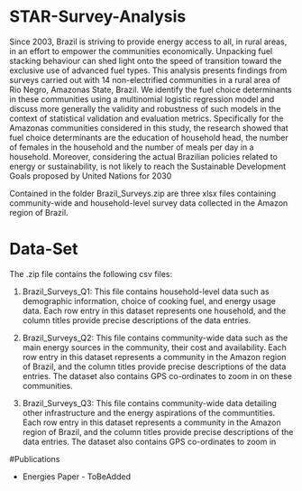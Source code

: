 # STAR-Survey-Analysis
Since 2003, Brazil is striving to provide energy access to all, in rural areas, in an effort to empower the communities economically. Unpacking fuel stacking behaviour can shed light onto the speed of transition toward the exclusive use of advanced fuel types. This analysis presents findings from surveys carried out with 14 non-electrified communities in a rural area of Rio Negro, Amazonas State, Brazil. We identify the fuel choice determinants in these communities using a multinomial logistic regression model and discuss more generally the validity and robustness of such models in the context of statistical validation and evaluation metrics. Specifically for the Amazonas communities considered in this study, the research showed that fuel choice determinants are the education of household head, the number of females in the household and the number of meals per day in a household. Moreover, considering the actual Brazilian policies related to energy or sustainability, is not likely to reach the Sustainable Development Goals proposed by United Nations for 2030

Contained in the folder Brazil_Surveys.zip are three xlsx files containing community-wide and household-level survey data collected in the Amazon region of Brazil.


# Data-Set
The .zip file contains the following csv files:

1) Brazil_Surveys_Q1: This file contains household-level data such as demographic information, choice of cooking fuel, and energy usage data. 
Each row entry in this dataset represents one household, and the column titles provide precise descriptions of the data entries.

2) Brazil_Surveys_Q2: This file contains community-wide data such as the main energy sources in the community, their cost and availability. 
Each row entry in this dataset represents a community in the Amazon region of Brazil, and the column titles provide precise descriptions of the data entries.
The dataset also contains GPS co-ordinates to zoom in on these communities.

3) Brazil_Surveys_Q3: This file contains community-wide data detailing other infrastructure and the energy aspirations of the communtities. 
Each row entry in this dataset represents a community in the Amazon region of Brazil, and the column titles provide precise descriptions of the data entries.
The dataset also contains GPS co-ordinates to zoom in

#Publications

* Energies Paper - ToBeAdded